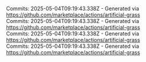 Commits: 2025-05-04T09:19:43.338Z - Generated via https://github.com/marketplace/actions/artificial-grass
<br>
Commits: 2025-05-04T09:19:43.338Z - Generated via https://github.com/marketplace/actions/artificial-grass
<br>
Commits: 2025-05-04T09:19:43.338Z - Generated via https://github.com/marketplace/actions/artificial-grass
<br>
Commits: 2025-05-04T09:19:43.338Z - Generated via https://github.com/marketplace/actions/artificial-grass
<br>
